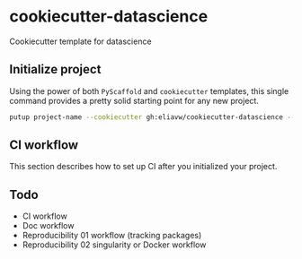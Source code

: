 # cookiecutter-datascience

Cookiecutter template for datascience

## Initialize project

Using the power of both `PyScaffold` and `cookiecutter` templates, this single command provides a pretty solid starting point for any new project.

```bash
putup project-name --cookiecutter gh:eliavw/cookiecutter-datascience --markdown --travis
```

## CI workflow

This section describes how to set up CI after you initialized your project.

## Todo

- CI workflow
- Doc workflow
- Reproducibility 01 workflow (tracking packages)
- Reproducibility 02 singularity or Docker workflow 

